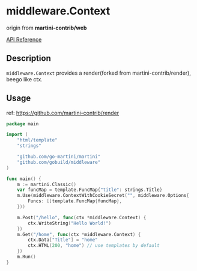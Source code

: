 # middleware.Context
origin from **martini-contrib/web**

[API Reference](http://godoc.org/github.com/gobuild/middleware)

## Description
`middleware.Context` provides a render(forked from martini-contrib/render), beego like ctx.

## Usage

ref: <https://github.com/martini-contrib/render>

~~~ go
package main

import (
	"html/template"
	"strings"

	"github.com/go-martini/martini"
	"github.com/gobuild/middleware"
)

func main() {
	m := martini.Classic()
	var funcMap = template.FuncMap{"title": strings.Title}
	m.Use(middleware.ContextWithCookieSecret("", middleware.Options{
		Funcs: []template.FuncMap{funcMap},
	}))

	m.Post("/hello", func(ctx *middleware.Context) {
		ctx.WriteString("Hello World!")
	})
	m.Get("/home", func(ctx *middleware.Context) {
		ctx.Data["Title"] = "home"
		ctx.HTML(200, "home") // use templates by default
	})
	m.Run()
}
~~~